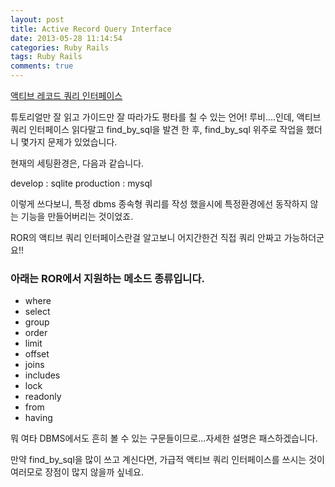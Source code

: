 ```yaml
---
layout: post
title: Active Record Query Interface
date: 2013-05-28 11:14:54
categories: Ruby Rails
tags: Ruby Rails
comments: true
---
```


[액티브 레코드 쿼리 인터페이스](http://rubykr.github.io/rails_guides/active_record_querying.html)

튜토리얼만 잘 읽고 가이드만 잘 따라가도 평타를 칠 수 있는 언어! 루비....인데, 액티브 쿼리 인터페이스 읽다말고 find_by_sql을 발견 한 후, find_by_sql 위주로 작업을 했더니 몇가지 문제가 있었습니다.

현재의 세팅환경은, 다음과 같습니다.

develop : sqlite
production : mysql

이렇게 쓰다보니, 특정 dbms 종속형 쿼리를 작성 했을시에 특정환경에선 동작하지 않는 기능을 만들어버리는 것이었죠.

ROR의 액티브 쿼리 인터페이스란걸 알고보니 어지간한건 직접 쿼리 안짜고 가능하더군요!!

### 아래는 ROR에서 지원하는 메소드 종류입니다.
* where
* select
* group
* order
* limit
* offset
* joins
* includes
* lock
* readonly
* from
* having

뭐 여타 DBMS에서도 흔히 볼 수 있는 구문들이므로...자세한 설명은 패스하겠습니다.

만약 find_by_sql을 많이 쓰고 계신다면, 가급적 액티브 쿼리 인터페이스를 쓰시는 것이 여러모로 장점이 많지 않을까 싶네요.